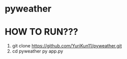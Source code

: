 # pyweather

# HOW TO RUN???

1. git clone https://github.com/YuriKun11/pyweather.git
2. cd pyweather py app.py
